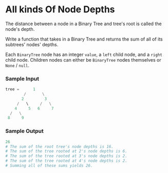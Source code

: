 # All kinds Of Node Depths

The distance between a node in a Binary Tree and tree's root is called
the node's depth.

Write a function that takes in a Binary Tree and returns the sum of all
of its subtrees' nodes' depths.

Each `BinaryTree` node has an integer `value`, a `left` child node, and
a `right` child node. Children nodes can either be `BinaryTree` nodes
themselves or `None` / `null`.

### Sample Input

```python
tree =      1
        /       \
       2         3
     /   \     /   \
    4     5   6     7
  /   \
 8     9
```

### Sample Output

```python
26
# The sum of the root tree's node depths is 16.
# The sum of the tree rooted at 2's node depths is 6.
# The sum of the tree rooted at 3's node depths is 2.
# The sum of the tree rooted at 4's node depths is 2.
# Summing all of these sums yields 26.
```

